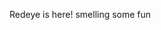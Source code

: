 Redeye is here!
smelling some fun

<!---
Realredeye/Realredeye is a ✨ special ✨ repository because its `README.md` (this file) appears on your GitHub profile.
You can click the Preview link to take a look at your changes.
--->
